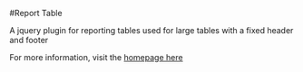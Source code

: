 #Report Table

A jquery plugin for reporting tables used for large tables with a fixed header and footer

For more information, visit the [homepage here](http://agencypmg.github.io/ReportTable/)
